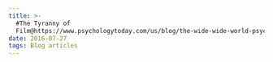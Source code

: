 ```yaml
---
title: >-
  #The Tyranny of
  Film@https://www.psychologytoday.com/us/blog/the-wide-wide-world-psychology/201607/the-tyranny-film
date: 2016-07-27
tags: Blog articles
---
```

